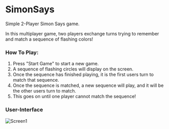 # SimonSays
Simple 2-Player Simon Says game.

In this multiplayer game, two players exchange turns trying to remember and match a sequence of flashing colors!

### How To Play:

1. Press "Start Game" to start a new game.
1. A sequence of flashing circles will display on the screen.
1. Once the sequence has finished playing, it is the first users turn to match that sequence.
1. Once the sequence is matched, a new sequence will play, and it will be the other users turn to match.
1. This goes on until one player cannot match the sequence!

### User-Interface

![Screen1](/blob/master/screenshots/simonsays.png)
